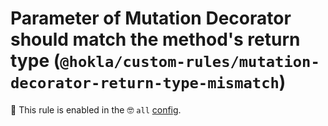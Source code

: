 # Parameter of Mutation Decorator should match the method's return type (`@hokla/custom-rules/mutation-decorator-return-type-mismatch`)

💼 This rule is enabled in the 🤓 `all` [config](https://github.com/hokla-org/eslint-plugin-custom-rules).

<!-- end auto-generated rule header -->
